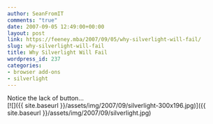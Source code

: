 ```yaml
---
author: SeanFromIT
comments: "true"
date: 2007-09-05 12:49:00+00:00
layout: post
link: https://feeney.mba/2007/09/05/why-silverlight-will-fail/
slug: why-silverlight-will-fail
title: Why Silverlight Will Fail
wordpress_id: 237
categories:
- browser add-ons
- silverlight
---
```


Notice the lack of button...  
[![]({{ site.baseurl }}/assets/img/2007/09/silverlight-300x196.jpg)]({{ site.baseurl }}/assets/img/2007/09/silverlight.jpg)
